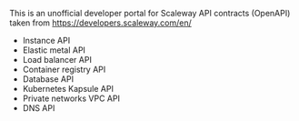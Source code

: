 This is an unofficial developer portal for Scaleway API contracts (OpenAPI) taken from <https://developers.scaleway.com/en/>

- Instance API
- Elastic metal API
- Load balancer API
- Container registry API
- Database API
- Kubernetes Kapsule API
- Private networks VPC API
- DNS API
